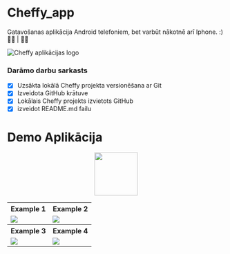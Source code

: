 # Cheffy_app
Gatavošanas aplikācija Android telefoniem, bet varbūt nākotnē arī Iphone. :)  :man_cook: | :woman_cook:

![Cheffy aplikācijas logo](https://user-images.githubusercontent.com/98739453/234723312-7f2bdef0-d2a2-4c68-a54f-a99720c7d402.png)



### **Darāmo darbu sarkasts**
- [x] Uzsākta lokālā Cheffy projekta versionēšana ar Git
- [x] Izveidota GitHub krātuve
- [x] Lokālais Cheffy projekts izvietots GitHub
- [x] izveidot README.md failu
      
# Demo Aplikācija

<p align="center">
  <a href="https://github.com/achmadqomarudin/FoodRecipes/releases/latest/download/app-demo.apk">
    <img src="https://www.inspirefm.org/wp-content/uploads/button-apk.png" height="100">
  </a>
</p>

<table style="width:100%">
  <tr>
    <th>Example 1</th>
    <th>Example 2</th>
  </tr>
  <tr>
    <td><img src="screenshots/1.gif"/></td>
    <td><img src="screenshots/2.jpg"/></td>
  </tr>
  <tr>
    <th>Example 3</th>
    <th>Example 4</th>
  </tr>
  <tr>
    <td><img src="screenshots/3.jpg"/></td>
    <td><img src="screenshots/4.jpg"/></td>
  </tr>
</table>
